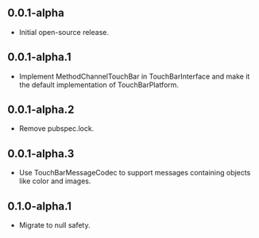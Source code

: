 ## 0.0.1-alpha
- Initial open-source release.

## 0.0.1-alpha.1
- Implement MethodChannelTouchBar in TouchBarInterface and make it the default implementation of TouchBarPlatform.

## 0.0.1-alpha.2
- Remove pubspec.lock.

## 0.0.1-alpha.3
- Use TouchBarMessageCodec to support messages containing objects like color and images.

## 0.1.0-alpha.1
- Migrate to null safety.
